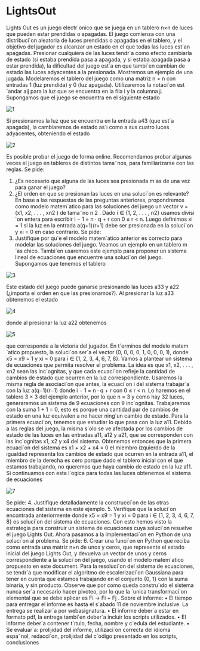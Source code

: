 # LightsOut
Lights Out es un juego electr´onico que se juega en un tablero n×n de luces que pueden estar prendidas
o apagadas. El juego comienza con una distribuci´on aleatoria de luces prendidas o apagadas en el tablero,
y el objetivo del jugador es alcanzar un estado en el que todas las luces est´an apagadas.
Presionar cualquiera de las luces tendr´a como efecto cambiarla de estado (si estaba prendida pasa a
apagada, y si estaba apagada pasa a estar prendida), la dificultad del juego est´a en que tambi´en cambian
de estado las luces adyacentes a la presionada.
Mostremos un ejemplo de una jugada. Modelaremos el tablero del juego como una matriz n × n con
entradas 1 (luz prendida) y 0 (luz apagada). Utilizaremos la notaci´on est´andar aij para la luz que se
encuentra en la fila i y la columna j. Supongamos que el juego se encuentra en el siguiente estado

![1](https://github.com/JNocetti/LightsOut/assets/88642593/23365861-7de8-4ee5-b6ae-e6aaa8ca7651)

Si presionamos la luz que se encuentra en la entrada a43 (que est´a apagada), la cambiaremos de estado
as´ı como a sus cuatro luces adyacentes, obteniendo el estado

![2](https://github.com/JNocetti/LightsOut/assets/88642593/8c35224f-9b54-47c1-82b2-017b8bb5fbaf)


Es posible probar el juego de forma online. Recomendamos probar algunas veces el juego en tableros
de distintos tama˜nos, para familiarizarse con las reglas.
Se pide:
1. ¿Es necesario que alguna de las luces sea presionada m´as de una vez para ganar el juego?
2. ¿El orden en que se presionan las luces en una soluci´on es relevante?
En base a las respuestas de las preguntas anteriores, propondremos como modelo matem´atico para
las soluciones del juego un vector v = (x1, x2, . . . , xn2 ) de tama˜no n
2
. Dado i ∈ {1, 2, . . . , n2} usamos
divisi´on entera para escribir i − 1 = n · q + r con 0 ≤ r < n. Luego definimos xi = 1 si la luz en la entrada
a(q+1)(r+1) debe ser presionada en la soluci´on y xi = 0 en caso contrario.
Se pide:
3. Justifique por qu´e el modelo matem´atico anterior es correcto para modelar las soluciones del juego.
Veamos un ejemplo en un tablero m´as chico. Tambi´en usaremos este ejemplo para proponer un sistema
lineal de ecuaciones que encuentre una soluci´on del juego. Supongamos que tenemos el tablero

![3](https://github.com/JNocetti/LightsOut/assets/88642593/bfe1f2cd-032a-47b3-8479-b7f41ad7cfa4)


Este estado del juego puede ganarse presionando las luces a33 y a22 (¿importa el orden en que las
presionamos?). Al presionar la luz a33 obtenemos el estado

![4](https://github.com/JNocetti/LightsOut/assets/88642593/9fc8f7f5-9460-4fef-a767-06990a5b178f)


donde al presionar la luz a22 obtenemos

![5](https://github.com/JNocetti/LightsOut/assets/88642593/7549b94b-5cc3-4b97-8bfd-1847d92e1317)


que corresponde a la victoria del jugador. En t´erminos del modelo matem´atico propuesto, la soluci´on ser´a
el vector (0, 0, 0, 0, 1, 0, 0, 0, 1), donde x5 = x9 = 1 y xi = 0 para i ∈ {1, 2, 3, 4, 6, 7, 8}.
Vamos a plantear un sistema de ecuaciones que permita resolver el problema. La idea es que x1, x2, . . . , xn2
sean las inc´ognitas, y que cada ecuaci´on refleje la cantidad de cambios de estado que ocurren en la luz
correspondiente. Usaremos la misma regla de asociaci´on que antes, la ecuaci´on i del sistema trabajar´a
con la luz a(q−1)(r−1) donde i − 1 = n · q + r con 0 ≤ r < n. Lo haremos en el tablero 3 × 3 del ejemplo
anterior, por lo que n = 3 y como hay 32
luces, generaremos un sistema de 9 ecuaciones con 9 inc´ognitas.
Trabajaremos con la suma 1 + 1 = 0, esto es porque una cantidad par de cambios de estado en una
luz equivalen a no hacer ning´un cambio de estado.
Para la primera ecuaci´on, tenemos que estudiar lo que pasa con la luz a11. Debido a las reglas del
juego, la misma s´olo se ve afectada por los cambios de estado de las luces en las entradas a11, a12 y
a21, que se corresponden con las inc´ognitas x1, x2 y x4 del sistema. Obtenemos entonces que la primera
ecuaci´on del sistema es
x1 + x2 + x4 = 0
el miembro izquierdo de la igualdad representa los cambios de estado que ocurren en la entrada a11, el
miembro de la derecha es cero porque dado el tablero inicial con el que estamos trabajando, no queremos
que haya cambio de estado en la luz a11. Si continuamos con esta l´ogica para todas las luces obtenemos
el sistema de ecuaciones


![7](https://github.com/JNocetti/LightsOut/assets/88642593/9e7d8dc3-2643-4c5c-859b-8aff32554747)

Se pide:
4. Justifique detalladamente la construcci´on de las otras ecuaciones del sistema en este ejemplo.
5. Verifique que la soluci´on encontrada anteriormente donde x5 = x9 = 1 y xi = 0 para i ∈
{1, 2, 3, 4, 6, 7, 8} es soluci´on del sistema de ecuaciones.
Con esto hemos visto la estrategia para construir un sistema de ecuaciones cuya soluci´on resuelve el
juego Lights Out. Ahora pasamos a la implementaci´on en Python de una soluci´on al problema.
Se pide:
6. Crear una funci´on en Python que reciba como entrada una matriz n×n de unos y ceros, que represente el estado inicial del juego Lights Out, y devuelva un vector de unos y ceros correspondiente
a la soluci´on del juego, usando el modelo matem´atico propuesto en este document.
Para la resoluci´on del sistema de ecuaciones, se tendr´a que modificar el algoritmo de escalerizaci´on
Gaussiana para tener en cuenta que estamos trabajando en el conjunto {0, 1} con la suma binaria, y sin
producto. Observe que por como queda constru´ıdo el sistema nunca ser´a necesario hacer pivoteo, por lo
que la ´unica transformaci´on elemental que se debe aplicar es Fi → Fi + Fj .
Sobre el informe:
• El tiempo para entregar el informe es hasta el s´abado 11 de noviembre inclusive. La entrega se
realizar´a por webasignatura.
• El informe deber´a estar en formato pdf, la entrega tambi´en deber´a incluir los scripts utilizados.
• El informe deber´a contener t´ıtulo, fecha, nombre y c´edula del estudiante.
• Se evaluar´a: prolijidad del informe, utilizaci´on correcta del idioma espa˜nol, redacci´on, prolijidad del
c´odigo presentado en los scripts, conclusiones
